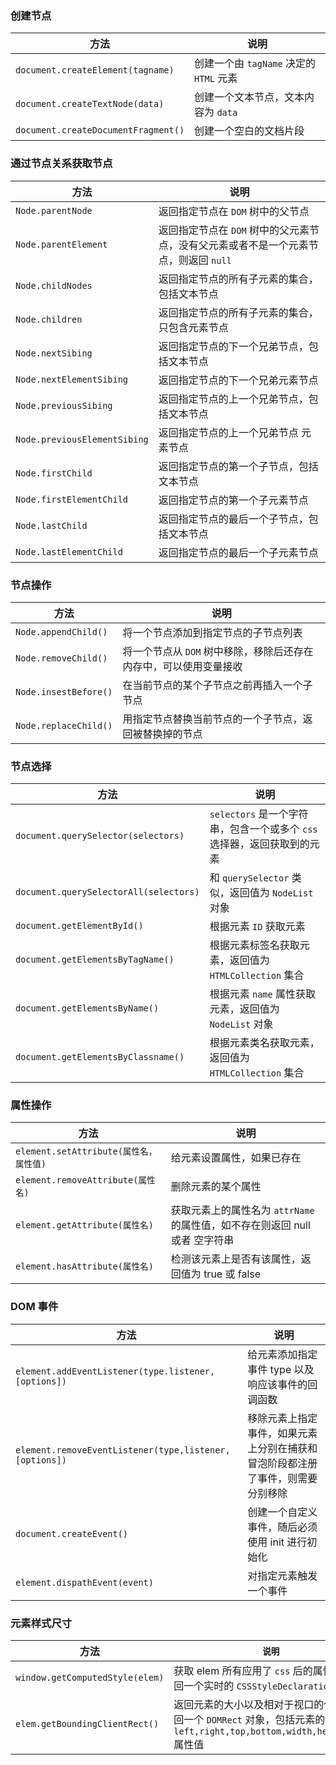 ### 创建节点

| 方法                                | 说明                                    |
| ----------------------------------- | --------------------------------------- |
| `document.createElement(tagname)`   | 创建一个由 `tagName` 决定的 `HTML` 元素 |
| `document.createTextNode(data)`     | 创建一个文本节点，文本内容为 `data`     |
| `document.createDocumentFragment()` | 创建一个空白的文档片段                  |

### 通过节点关系获取节点

| 方法                         | 说明                                                         |
| ---------------------------- | ------------------------------------------------------------ |
| `Node.parentNode`            | 返回指定节点在 `DOM` 树中的父节点                            |
| `Node.parentElement`         | 返回指定节点在 `DOM` 树中的父元素节点，没有父元素或者不是一个元素节点，则返回 `null` |
| `Node.childNodes`            | 返回指定节点的所有子元素的集合，包括文本节点                 |
| `Node.children`              | 返回指定节点的所有子元素的集合，只包含元素节点               |
| `Node.nextSibing`            | 返回指定节点的下一个兄弟节点，包括文本节点                   |
| `Node.nextElementSibing`     | 返回指定节点的下一个兄弟元素节点                             |
| `Node.previousSibing`        | 返回指定节点的上一个兄弟节点，包括文本节点                   |
| `Node.previousElementSibing` | 返回指定节点的上一个兄弟节点 元素节点                        |
| `Node.firstChild`            | 返回指定节点的第一个子节点，包括文本节点                     |
| `Node.firstElementChild`     | 返回指定节点的第一个子元素节点                               |
| `Node.lastChild`             | 返回指定节点的最后一个子节点，包括文本节点                   |
| `Node.lastElementChild`      | 返回指定节点的最后一个子元素节点                             |

### 节点操作

| 方法                  | 说明                                                         |
| --------------------- | ------------------------------------------------------------ |
| `Node.appendChild()`  | 将一个节点添加到指定节点的子节点列表                         |
| `Node.removeChild()`  | 将一个节点从 `DOM` 树中移除，移除后还存在内存中，可以使用变量接收 |
| `Node.insestBefore()` | 在当前节点的某个子节点之前再插入一个子节点                   |
| `Node.replaceChild()` | 用指定节点替换当前节点的一个子节点，返回被替换掉的节点       |

### 节点选择

| 方法                                   | 说明                                                         |
| -------------------------------------- | ------------------------------------------------------------ |
| `document.querySelector(selectors)`    | `selectors` 是一个字符串，包含一个或多个 `css` 选择器，返回获取到的元素 |
| `document.querySelectorAll(selectors)` | 和 `querySelector` 类似，返回值为 `NodeList` 对象            |
| `document.getElementById()`            | 根据元素 `ID` 获取元素                                       |
| `document.getElementsByTagName()`      | 根据元素标签名获取元素，返回值为 `HTMLCollection` 集合       |
| `document.getElementsByName()`         | 根据元素 `name` 属性获取元素，返回值为 `NodeList` 对象       |
| `document.getElementsByClassname()`    | 根据元素类名获取元素，返回值为 `HTMLCollection` 集合         |

### 属性操作

| 方法                                   | 说明                                                         |
| -------------------------------------- | ------------------------------------------------------------ |
| `element.setAttribute(属性名，属性值)` | 给元素设置属性，如果已存在                                   |
| `element.removeAttribute(属性名)`      | 删除元素的某个属性                                           |
| `element.getAttribute(属性名)`         | 获取元素上的属性名为 `attrName` 的属性值，如不存在则返回 null 或者 空字符串 |
| `element.hasAttribute(属性名)`         | 检测该元素上是否有该属性，返回值为 true 或 false             |

### DOM 事件

| 方法                                                   | 说明                                                         |
| ------------------------------------------------------ | ------------------------------------------------------------ |
| `element.addEventListener(type.listener,[options])`    | 给元素添加指定事件 type 以及响应该事件的回调函数             |
| `element.removeEventListener(type,listener,[options])` | 移除元素上指定事件，如果元素上分别在捕获和冒泡阶段都注册了事件，则需要分别移除 |
| `document.createEvent()`                               | 创建一个自定义事件，随后必须使用 init 进行初始化             |
| `element.dispathEvent(event)`                          | 对指定元素触发一个事件                                       |

### 元素样式尺寸

| 方法                            | `说明`                                                       |
| ------------------------------- | ------------------------------------------------------------ |
| `window.getComputedStyle(elem)` | 获取 elem 所有应用了 `css` 后的属性值，返回一个实时的 `CSSStyleDeclaration` 对象 |
| `elem.getBoundingClientRect()`  | 返回元素的大小以及相对于视口的位置，返回一个 `DOMRect` 对象，包括元素的 `left,right,top,bottom,width,height,x,y` 属性值 |

